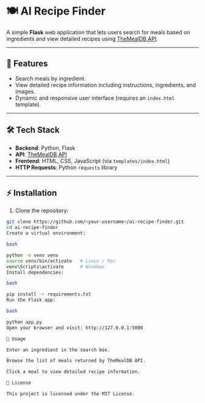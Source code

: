 # 🍽️ AI Recipe Finder

A simple **Flask** web application that lets users search for meals based on ingredients and view detailed recipes using [TheMealDB API](https://www.themealdb.com/api.php).

---

## 🚀 Features

- Search meals by ingredient.  
- View detailed recipe information including instructions, ingredients, and images.  
- Dynamic and responsive user interface (requires an `index.html` template).  

---

## 🛠 Tech Stack

- **Backend**: Python, Flask  
- **API**: [TheMealDB API](https://www.themealdb.com/api.php)  
- **Frontend**: HTML, CSS, JavaScript (via `templates/index.html`)  
- **HTTP Requests**: Python `requests` library  

---

## ⚡ Installation

1. Clone the repository:

```bash
git clone https://github.com/<your-username>/ai-recipe-finder.git
cd ai-recipe-finder
Create a virtual environment:

bash

python -m venv venv
source venv/bin/activate   # Linux / Mac
venv\Scripts\activate      # Windows
Install dependencies:

bash

pip install -r requirements.txt
Run the Flask app:

bash

python app.py
Open your browser and visit: http://127.0.0.1:5000

📝 Usage

Enter an ingredient in the search box.

Browse the list of meals returned by TheMealDB API.

Click a meal to view detailed recipe information.

📄 License

This project is licensed under the MIT License.

